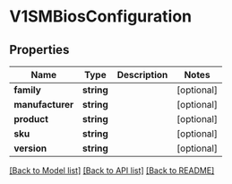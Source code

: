 # V1SMBiosConfiguration

## Properties
Name | Type | Description | Notes
------------ | ------------- | ------------- | -------------
**family** | **string** |  | [optional] 
**manufacturer** | **string** |  | [optional] 
**product** | **string** |  | [optional] 
**sku** | **string** |  | [optional] 
**version** | **string** |  | [optional] 

[[Back to Model list]](../README.md#documentation-for-models) [[Back to API list]](../README.md#documentation-for-api-endpoints) [[Back to README]](../README.md)


